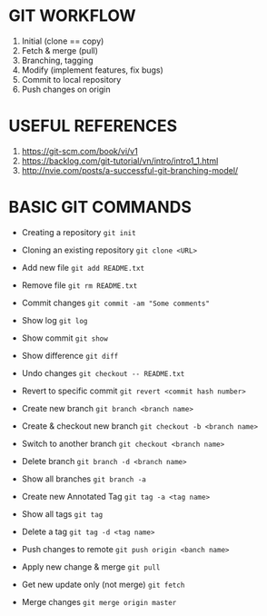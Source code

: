 # GIT WORKFLOW
1. Initial (clone == copy)
2. Fetch & merge (pull)
3. Branching, tagging
4. Modify (implement features, fix bugs)
5. Commit to local repository
6. Push changes on origin

# USEFUL REFERENCES
1. https://git-scm.com/book/vi/v1
2. https://backlog.com/git-tutorial/vn/intro/intro1_1.html
3. http://nvie.com/posts/a-successful-git-branching-model/

# BASIC GIT COMMANDS
- Creating a repository
``git init``

- Cloning an existing repository
``git clone <URL>``

- Add new file
``git add README.txt``

- Remove file
``git rm README.txt``

- Commit changes
``git commit -am "Some comments"``

- Show log
``git log``

- Show commit
``git show``

- Show difference
``git diff``

- Undo changes
``git checkout -- README.txt``

- Revert to specific commit
``git revert <commit hash number>``

- Create new branch
``git branch <branch name>``

- Create & checkout new branch
``git checkout -b <branch name>``

- Switch to another branch
``git checkout <branch name>``

- Delete branch
``git branch -d <branch name>``

- Show all branches
``git branch -a``

- Create new Annotated Tag
``git tag -a <tag name>``

- Show all tags
``git tag``

- Delete a tag
``git tag -d <tag name>``

- Push changes to remote
``git push origin <banch name>``

- Apply new change & merge
``git pull``

- Get new update only (not merge)
``git fetch``

- Merge changes
``git merge origin master``
